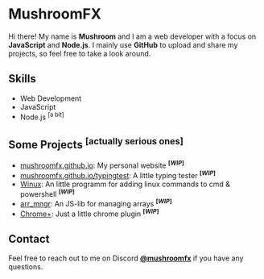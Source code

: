 # MushroomFX

Hi there! My name is **Mushroom** and I am a web developer with a focus on **JavaScript** and **Node.js**. I mainly use **GitHub** to upload and share my projects, so feel free to take a look around.

## Skills

- Web Development
- JavaScript
- Node.js <sup>[a bit]</sup>

## Some Projects <sup>[actually serious ones]</sup>

- [mushroomfx.github.io](https://mushroomfx.github.io/): My personal website <sup>**[*WIP*]**</sup>
- [mushroomfx.github.io/typingtest](https://mushroomfx.github.io/typingtest/): A little typing tester <sup>**[*WIP*]**</sup>
- [Winux](https://github.com/MushroomFX/Winux): An little programm for adding linux commands to cmd & powershell <sup>**[*WIP*]**</sup>
- [arr_mngr](https://github.com/MushroomFX/arr_mngr): An JS-lib for managing arrays <sup>**[*WIP*]**</sup>
- [Chrome+](https://github.com/MushroomFX/Chrome-): Just a little chrome plugin <sup>**[*WIP*]**</sup>

## Contact

Feel free to reach out to me on Discord **[@mushroomfx](discord.com/users/355012453609897985)** if you have any questions.
